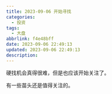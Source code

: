 ```yaml
---
title: 2023-09-06 开始寻找
categories:
  - 投资
tags:
  - 大盘
abbrlink: f4e48bff
date: 2023-09-06 22:49:13
updated: 2023-09-06 22:49:13
description:
---
```


硬找机会真得很难，但是也应该开始关注了。

有一些苗头还是值得关注的。
